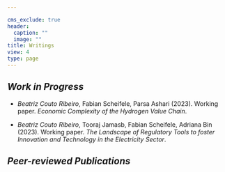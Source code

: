 ```yaml
---

cms_exclude: true
header:
  caption: ""
  image: ""
title: Writings
view: 4
type: page
---
```


## *Work in Progress*

+ *Beatriz Couto Ribeiro*, Fabian Scheifele, Parsa Ashari (2023). Working paper. _Economic Complexity of the Hydrogen Value Chain_.

+ *Beatriz Couto Ribeiro*, Tooraj Jamasb, Fabian Scheifele, Adriana Bin (2023). Working paper. _The Landscape of Regulatory Tools to foster Innovation and Technology in the Electricity Sector_.

## *Peer-reviewed Publications*